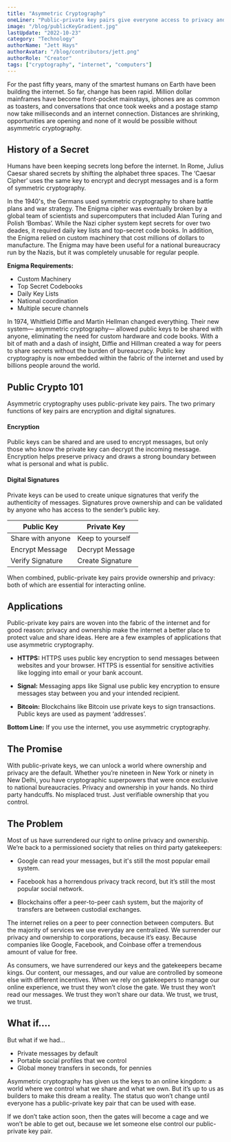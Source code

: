 ```yaml
---
title: "Asymmetric Cryptography"
oneLiner: "Public-private key pairs give everyone access to privacy and ownership."
image: "/blog/publicKeyGradient.jpg"
lastUpdate: "2022-10-23"
category: "Technology"
authorName: "Jett Hays"
authorAvatar: "/blog/contributors/jett.png"
authorRole: "Creator"
tags: ["cryptography", "internet", "computers"]
---
```


For the past fifty years, many of the smartest humans on Earth have been building the internet. So far, change has been rapid. Million dollar mainframes have become front-pocket mainstays, iphones are as common as toasters, and conversations that once took weeks and a postage stamp now take milliseconds and an internet connection. Distances are shrinking, opportunities are opening and none of it would be possible without asymmetric cryptography.

## History of a Secret

Humans have been keeping secrets long before the internet. In Rome, Julius Caesar shared secrets by shifting the alphabet three spaces. The ‘Caesar Cipher’ uses the same key to encrypt and decrypt messages and is a form of symmetric cryptography.

In the 1940's, the Germans used symmetric cryptography to share battle plans and war strategy. The Enigma cipher was eventually broken by a global team of scientists and supercomputers that included Alan Turing and Polish ‘Bombas’. While the Nazi cipher system kept secrets for over two deades, it required daily key lists and top-secret code books. In addition, the Enigma relied on custom machinery that cost millions of dollars to manufacture. The Enigma may have been useful for a national bureaucracy run by the Nazis, but it was completely unusable for regular people.

**Enigma Requirements:**

- Custom Machinery
- Top Secret Codebooks
- Daily Key Lists
- National coordination
- Multiple secure channels

In 1974, Whitfield Diffie and Martin Hellman changed everything. Their new system— asymmetric cryptography— allowed public keys to be shared with anyone, eliminating the need for custom hardware and code books. With a bit of math and a dash of insight, Diffie and Hillman created a way for peers to share secrets without the burden of bureaucracy. Public key cryptography is now embedded within the fabric of the internet and used by billions people around the world.

## Public Crypto 101

Asymmetric cryptography uses public-private key pairs. The two primary functions of key pairs are encryption and digital signatures.

#### Encryption

Public keys can be shared and are used to encrypt messages, but only those who know the private key can decrypt the incoming message. Encryption helps preserve privacy and draws a strong boundary between what is personal and what is public.

#### Digital Signatures

Private keys can be used to create unique signatures that verify the authenticity of messages. Signatures prove ownership and can be validated by anyone who has access to the sender’s public key.

| Public Key        | Private Key      |
| ----------------- | ---------------- |
| Share with anyone | Keep to yourself |
| Encrypt Message   | Decrypt Message  |
| Verify Signature  | Create Signature |

When combined, public-private key pairs provide ownership and privacy: both of which are essential for interacting online.

## Applications

Public-private key pairs are woven into the fabric of the internet and for good reason: privacy and ownership make the internet a better place to protect value and share ideas. Here are a few examples of applications that use asymmetric cryptography.

- **HTTPS:** HTTPS uses public key encryption to send messages between websites and your browser. HTTPS is essential for sensitive activities like logging into email or your bank account.

- **Signal:** Messaging apps like Signal use public key encryption to ensure messages stay between you and your intended recipient.

- **Bitcoin:** Blockchains like Bitcoin use private keys to sign transactions. Public keys are used as payment ‘addresses’.

**Bottom Line:** If you use the internet, you use asymmetric cryptography.

## The Promise

With public-private keys, we can unlock a world where ownership and privacy are the default. Whether you’re nineteen in New York or ninety in New Delhi, you have cryptographic superpowers that were once exclusive to national bureaucracies.
Privacy and ownership in your hands. No third party handcuffs. No misplaced trust. Just verifiable ownership that you control.

## The Problem

Most of us have surrendered our right to online privacy and ownership. We’re back to a permissioned society that relies on third party gatekeepers:

- Google can read your messages, but it's still the most popular email system.

- Facebook has a horrendous privacy track record, but it’s still the most popular social network.

- Blockchains offer a peer-to-peer cash system, but the majority of transfers are between custodial exchanges.

The internet relies on a peer to peer connection between computers. But the majority of services we use everyday are centralized. We surrender our privacy and ownership to corporations, because it’s easy. Because companies like Google, Facebook, and Coinbase offer a tremendous amount of value for free.

As consumers, we have surrendered our keys and the gatekeepers became kings. Our content, our messages, and our value are controlled by someone else with different incentives. When we rely on gatekeepers to manage our online experience, we trust they won’t close the gate. We trust they won’t read our messages. We trust they won’t share our data. We trust, we trust, we trust.

## What if….

But what if we had…

- Private messages by default
- Portable social profiles that we control
- Global money transfers in seconds, for pennies

Asymmetric cryptography has given us the keys to an online kingdom: a world where we control what we share and what we own. But it’s up to us as builders to make this dream a reality. The status quo won’t change until everyone has a public-private key pair that can be used with ease.

If we don’t take action soon, then the gates will become a cage and we won’t be able to get out, because we let someone else control our public-private key pair.
